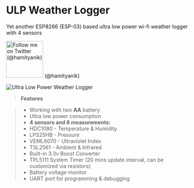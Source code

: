 # ULP Weather Logger
Yet another ESP8266 (ESP-03) based ultra low power wi-fi weather logger with 4 sensors

[<img src="https://g.twimg.com/about/feature-corporate/image/followbutton.png" width="100" title="Follow me on Twitter (@hamityanik)">](https://twitter.com/hamityanik) (@hamityanik)

![Ultra Low Power Weather Logger](https://raw.githubusercontent.com/hamityanik/ULP-Weather-Logger/master/KiCAD-Rendering.png)

> **Features**

> - Working with two **AA** battery
> - Ultra low power consumption
> - **4 sensors and 6 measurements:**
>  - HDC1080 - Temperature & Humidity
>  - LPS25HB - Pressure
>  - VEML6070 - Ultraviolet Index
>  - TSL2561 - Ambient & Infrared
> - Built-in 3.3v Boost Converter
> - TPL5111 System Timer (20 mins update interval, can be customized via resistors)
> - Battery voltage monitor
> - UART port for programming & debugging 
